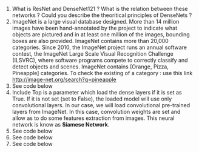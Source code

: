 1. What is ResNet and DenseNet121 ? What is the relation between these networks ? Could you describe the theoritical principles of DenseNets ?
2. ImageNet is a large visual database designed. More than 14 million images have been hand-annotated by the project to indicate what objects are pictured and in at least one million of the images, bounding boxes are also provided. ImageNet contains more than 20,000 categories. Since 2010, the ImageNet project runs an annual software contest, the ImageNet Large Scale Visual Recognition Challenge (ILSVRC), where software programs compete to correctly classify and detect objects and scenes. ImageNet contains [Orange, Pizza, Pineapple] categories. To check the existing of a category : use this link http://image-net.org/search?q=pineapple 
3. See code below
4. Include Top is a parameter which load the dense layers if it is set as True. If it is not set (set to False), the loaded model will use only convolutional layers. In our case, we will load convolutional pre-trained layers from ImageNet. In this case, convolution weights are set and allow as to do some features extraction from images. This neural network is know as **Siamese Network**.
5. See code below
6. See code below
7. See code below